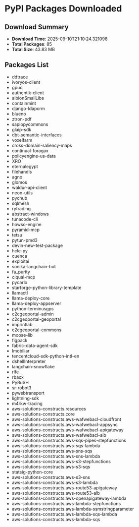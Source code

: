 # PyPI Packages Downloaded

## Download Summary
- **Download Time**: 2025-09-10T21:10:24.321098
- **Total Packages**: 85
- **Total Size**: 43.83 MB

## Packages List
- ddtrace
- ivoryos-client
- gpuq
- authentik-client
- albionSmallLibs
- containmint
- django-ldaporm
- blueno
- ztron-pdf
- sapiopycommons
- glaip-sdk
- dbt-semantic-interfaces
- voxelfarm
- cross-domain-saliency-maps
- continual-foragax
- policyengine-us-data
- XRO
- eternalegypt
- filehandls
- agno
- glomos
- waldur-api-client
- neon-utils
- pychub
- sqlmesh
- rytrading
- abstract-windows
- tunacode-cli
- howso-engine
- pyramid-mcp
- tetsu
- pytun-pmd3
- devin-new-test-package
- hcle-py
- cuenca
- exploitai
- sonika-langchain-bot
- fa_purity
- ciqual-mcp
- pycarlo
- starforge-python-library-template
- llamactl
- llama-deploy-core
- llama-deploy-appserver
- python-terminusgps
- c2cgeoportal-admin
- c2cgeoportal-geoportal
- imprintlab
- c2cgeoportal-commons
- moose-lib
- figpack
- fabric-data-agent-sdk
- Imobiliar
- tencentcloud-sdk-python-intl-en
- dshellInterpreter
- langchain-snowflake
- rlfe
- rbacx
- PyRuSH
- sr-robot3
- pywebtransport
- lightning-sdk
- m4rkw-tracing
- aws-solutions-constructs.resources
- aws-solutions-constructs.core
- aws-solutions-constructs.aws-wafwebacl-cloudfront
- aws-solutions-constructs.aws-wafwebacl-appsync
- aws-solutions-constructs.aws-wafwebacl-apigateway
- aws-solutions-constructs.aws-wafwebacl-alb
- aws-solutions-constructs.aws-sqs-pipes-stepfunctions
- aws-solutions-constructs.aws-sqs-lambda
- aws-solutions-constructs.aws-sns-sqs
- aws-solutions-constructs.aws-sns-lambda
- aws-solutions-constructs.aws-s3-stepfunctions
- aws-solutions-constructs.aws-s3-sqs
- statsig-python-core
- aws-solutions-constructs.aws-s3-sns
- aws-solutions-constructs.aws-s3-lambda
- aws-solutions-constructs.aws-route53-apigateway
- aws-solutions-constructs.aws-route53-alb
- aws-solutions-constructs.aws-openapigateway-lambda
- aws-solutions-constructs.aws-lambda-stepfunctions
- aws-solutions-constructs.aws-lambda-ssmstringparameter
- aws-solutions-constructs.aws-lambda-sqs-lambda
- aws-solutions-constructs.aws-lambda-sqs
